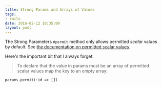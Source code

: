 ```yaml
---
title: Strong Params and Arrays of Values
tags:
- rails
date: 2016-02-12 10:35:00
layout: post
---
```


The Strong Parameters `#permit` method only allows permitted *scalar* values by default. See [the documentation on permitted scalar values]( https://github.com/rails/strong_parameters#permitted-scalar-values).

Here's the important bit that I always forget:

> To declare that the value in params must be an array of permitted scalar values map the key to an empty array:

`params.permit(:id => [])`
